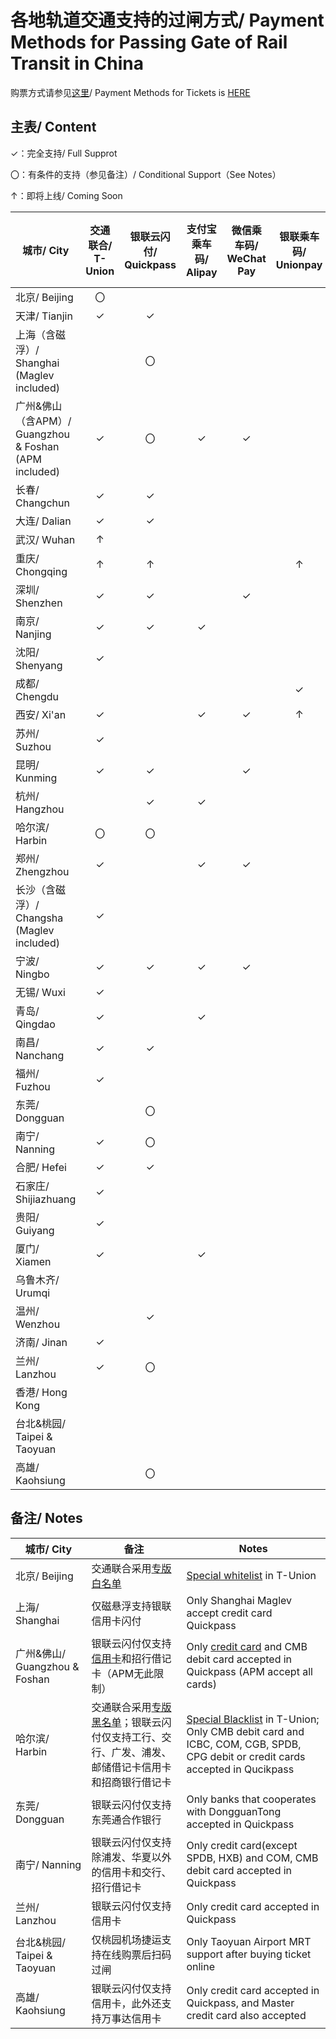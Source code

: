 # 各地轨道交通支持的过闸方式/ Payment Methods for Passing Gate of Rail Transit in China

购票方式请参见[这里](https://github.com/Ivysauro/ChinaRailTransit/blob/master/data/Payment%20Methods(Part%202).md)/ Payment Methods for Tickets is [HERE](https://github.com/Ivysauro/ChinaRailTransit/blob/master/data/Payment%20Methods(Part%202).md)

## 主表/ Content
✓：完全支持/ Full Supprot

〇：有条件的支持（参见备注）/ Conditional Support（See Notes）

↑：即将上线/ Coming Soon

| 城市/ City | 交通联合/ T-Union | 银联云闪付/ Quickpass | 支付宝乘车码/ Alipay | 微信乘车码/ WeChat Pay | 银联乘车码/ Unionpay | 官方应用乘车码/ Official Apps |
| ---------  | :--------------: | :-----------------:  | :-----------------: | :-------------------: | :-----------------: | :-------:|
| 北京/ Beijing | 〇 | | | | | ✓ | 
| 天津/ Tianjin | ✓ | ✓ | | | | ✓ | |
| 上海（含磁浮）/ Shanghai (Maglev included) | | 〇 | | | | ✓ | |
| 广州&佛山（含APM）/ Guangzhou & Foshan (APM included) | ✓ | 〇 | ✓ | ✓ | | ✓ | |
| 长春/ Changchun | ✓ | ✓ | | | | | |
| 大连/ Dalian | ✓ | ✓ | | | | ✓ | |
| 武汉/ Wuhan | ↑ | | | | | ✓ | |
| 重庆/ Chongqing | ↑ | ↑ | | | ↑ | |
| 深圳/ Shenzhen | ✓ | ✓ | | ✓ | | ✓ | |
| 南京/ Nanjing | ✓ | ✓ | ✓ | | | ✓ | |
| 沈阳/ Shenyang | ✓ | | | | | ✓ | |
| 成都/ Chengdu | | | | | ✓ | ✓ | |
| 西安/ Xi'an | ✓ | | ✓ | ✓ | ↑ | ✓ | |
| 苏州/ Suzhou | ✓ | | | | | ✓ | |
| 昆明/ Kunming | ✓ | ✓ | | ✓ | | ✓ | |
| 杭州/ Hangzhou | | ✓ | ✓ | | | ✓ | |
| 哈尔滨/ Harbin | 〇 | 〇 | | | | ✓ | |
| 郑州/ Zhengzhou | ✓ | | ✓ | ✓ | | ✓ | |
| 长沙（含磁浮）/ Changsha (Maglev included) | ✓ | | | | | ✓ | |
| 宁波/ Ningbo | ✓ | ✓ | ✓ | ✓ | | ✓ | |
| 无锡/ Wuxi | ✓ | | | | | ✓ | |
| 青岛/ Qingdao | ✓ | | ✓ | | | ✓ | |
| 南昌/ Nanchang | ✓ | ✓ | | | | ✓ | |
| 福州/ Fuzhou | ✓ | | | | | ✓ | |
| 东莞/ Dongguan | | 〇 | | | | ✓ | |
| 南宁/ Nanning | ✓ | 〇 | | | | ✓ | |
| 合肥/ Hefei | ✓ | ✓ | | | | ✓ | |
| 石家庄/ Shijiazhuang | ✓ | | | | | ✓ | |
| 贵阳/ Guiyang | ✓ | | | | | ✓ | |
| 厦门/ Xiamen | ✓ | | ✓ | | | ✓ | |
| 乌鲁木齐/ Urumqi | | | | | | ✓ | |
| 温州/ Wenzhou | | ✓ | | | | ✓ | |
| 济南/ Jinan | ✓ | | | | | ✓ | |
| 兰州/ Lanzhou | ✓ | 〇 | | | | ✓ | |
| 香港/ Hong Kong | | | | | | | |
| 台北&桃园/ Taipei & Taoyuan | | | | | | 〇 | |
| 高雄/ Kaohsiung | | 〇 | | | | | |

## 备注/ Notes
| 城市/ City | 备注 | Notes |
| --------- | --- | ----- |
| 北京/ Beijing | 交通联合采用[专版白名单](https://mp.weixin.qq.com/s/JF4pULn90EA7S5lUWaxNyw) | [Special whitelist](https://mp.weixin.qq.com/s/JF4pULn90EA7S5lUWaxNyw) in T-Union |
| 上海/ Shanghai | 仅磁悬浮支持银联信用卡闪付 | Only Shanghai Maglev accept credit card Quickpass|
| 广州&佛山/ Guangzhou & Foshan | 银联云闪付仅支持[信用卡](http://cs.gzmtr.com/ckfw/pwzy/201811/t20181106_60161.htm)和招行借记卡（APM无此限制） | Only [credit card](http://cs.gzmtr.com/ckfw/pwzy/201811/t20181106_60161.htm) and CMB debit card accepted in Quickpass (APM accept all cards) |
| 哈尔滨/ Harbin | 交通联合采用[专版黑名单](https://www.zhihu.com/question/312911617)；银联云闪付仅支持工行、交行、广发、浦发、邮储借记卡信用卡和招商银行借记卡 | [Special Blacklist](https://www.zhihu.com/question/312911617) in T-Union; Only CMB debit card and ICBC, COM, CGB, SPDB, CPG debit or credit cards accepted in Qucikpass |
| 东莞/ Dongguan | 银联云闪付仅支持东莞通合作银行 | Only banks that cooperates with DongguanTong accepted in Quickpass |
| 南宁/ Nanning | 银联云闪付仅支持除浦发、华夏以外的信用卡和交行、招行借记卡 | Only credit card(except SPDB, HXB) and COM, CMB debit card accepted in Quickpass |
| 兰州/ Lanzhou | 银联云闪付仅支持信用卡 | Only credit card accepted in Quickpass |
| 台北&桃园/ Taipei & Taoyuan | 仅桃园机场捷运支持在线购票后扫码过闸 | Only Taoyuan Airport MRT support after buying ticket online |
| 高雄/ Kaohsiung | 银联云闪付仅支持信用卡，此外还支持万事达信用卡 | Only credit card accepted in Quickpass, and Master credit card also accepted |
